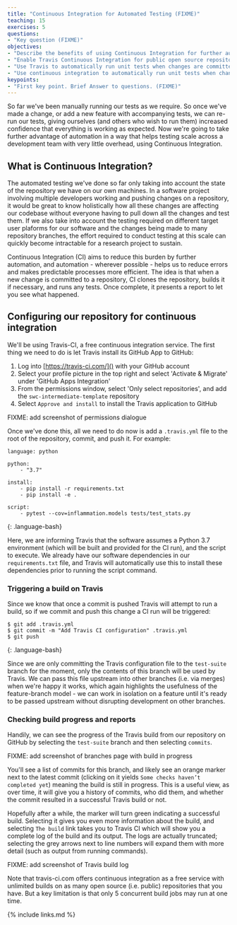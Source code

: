 ```yaml
---
title: "Continuous Integration for Automated Testing (FIXME)"
teaching: 15
exercises: 5
questions:
- "Key question (FIXME)"
objectives:
- "Describe the benefits of using Continuous Integration for further automation"
- "Enable Travis Continuous Integration for public open source repositories"
- "Use Travis to automatically run unit tests when changes are committed to a version control repository"
- "Use continuous integration to automatically run unit tests when changes are committed to a version control repository"
keypoints:
- "First key point. Brief Answer to questions. (FIXME)"
---
```


So far we've been manually running our tests as we require. So once we've made a change, or add a new feature with accompanying tests, we can re-run our tests, giving ourselves (and others who wish to run them) increased confidence that everything is working as expected. Now we're going to take further advantage of automation in a way that helps testing scale across a development team with very little overhead, using Continuous Integration.


## What is Continuous Integration?

The automated testing we've done so far only taking into account the state of the repository we have on our own machines. In a software project involving multiple developers working and pushing changes on a repository, it would be great to know holistically how all these changes are affecting our codebase without everyone having to pull down all the changes and test them. If we also take into account the testing required on different target user plaforms for our software and the changes being made to many repository branches, the effort required to conduct testing at this scale can quickly become intractable for a research project to sustain.

Continuous Integration (CI) aims to reduce this burden by further automation, and automation - wherever possible - helps us to reduce errors and makes predictable processes more efficient. The idea is that when a new change is committed to a repository, CI clones the repository, builds it if necessary, and runs any tests. Once complete, it presents a report to let you see what happened.


## Configuring our repository for continuous integration

We'll be using Travis-CI, a free continuous integration service. The first thing we need to do is let Travis install its GitHub App to GitHub:

1. Log into [https://travis-ci.com/]() with your GitHub account
2. Select your profile picture in the top right and select 'Activate & Migrate' under 'GitHub Apps Integration'
3. From the permissions window, select 'Only select repositories', and add the `swc-intermediate-template` repository
4. Select `Approve and install` to install the Travis application to GitHub

FIXME: add screenshot of permissions dialogue

Once we've done this, all we need to do now is add a `.travis.yml` file to the root of the repository, commit, and push it. For example:

~~~
language: python

python:
    - "3.7"

install:
    - pip install -r requirements.txt
    - pip install -e .

script:
    - pytest --cov=inflammation.models tests/test_stats.py
~~~
{: .language-bash}

Here, we are informing Travis that the software assumes a Python 3.7 environment (which will be built and provided for the CI run), and the script to execute. We already have our software dependencies in our `requirements.txt` file, and Travis will automatically use this to install these dependencies prior to running the script command.

### Triggering a build on Travis

Since we know that once a commit is pushed Travis will attempt to run a build, so if we commit and push this change a CI run will be triggered:

~~~
$ git add .travis.yml
$ git commit -m "Add Travis CI configuration" .travis.yml
$ git push
~~~
{: .language-bash}

Since we are only committing the Travis configuration file to the `test-suite` branch for the moment, only the contents of this branch will be used by Travis. We can pass this file upstream into other branches (i.e. via merges) when we're happy it works, which again highlights the usefulness of the feature-branch model - we can work in isolation on a feature until it's ready to be passed upstream without disrupting development on other branches.

### Checking build progress and reports

Handily, we can see the progress of the Travis build from our repository on GitHub by selecting the `test-suite` branch and then selecting `commits`.

FIXME: add screenshot of branches page with build in progress

You'll see a list of commits for this branch, and likely see an orange marker next to the latest commit (clicking on it yields `Some checks haven’t completed yet`) meaning the build is still in progress. This is a useful view, as over time, it will give you a history of commits, who did them, and whether the commit resulted in a successful Travis build or not.

Hopefully after a while, the marker will turn green indicating a successful build. Selecting it gives you even more information about the build, and selecting `The build` link takes you to Travis CI which will show you a complete log of the build and its output. The logs are actually truncated; selecting the grey arrows next to line numbers will expand them with more detail (such as output from running commands).

FIXME: add screenshot of Travis build log

Note that travis-ci.com offers continuous integration as a free service with unlimited builds on as many open source (i.e. public) repositories that you have. But a key limitation is that only 5 concurrent build jobs may run at one time.

{% include links.md %}
